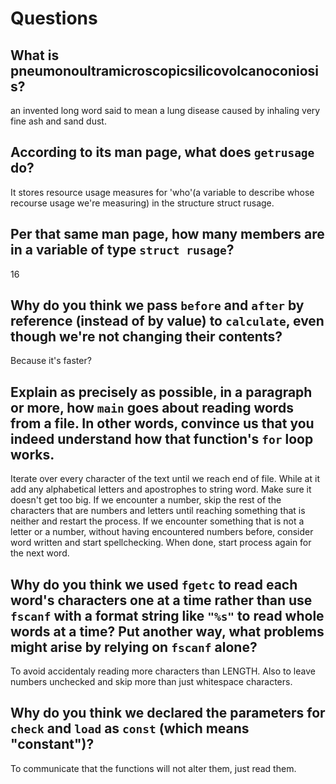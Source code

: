 # Questions

## What is pneumonoultramicroscopicsilicovolcanoconiosis?

an invented long word said to mean a lung disease caused by inhaling very fine ash and sand dust.

## According to its man page, what does `getrusage` do?

It stores resource usage measures for 'who'(a variable to describe whose recourse usage we're measuring) in the structure struct rusage.

## Per that same man page, how many members are in a variable of type `struct rusage`?

16

## Why do you think we pass `before` and `after` by reference (instead of by value) to `calculate`, even though we're not changing their contents?

Because it's faster?

## Explain as precisely as possible, in a paragraph or more, how `main` goes about reading words from a file. In other words, convince us that you indeed understand how that function's `for` loop works.

Iterate over every character of the text until we reach end of file. While at it add any alphabetical letters and apostrophes to string word. Make sure it doesn't get too big.
If we encounter a number, skip the rest of the characters that are numbers and letters until reaching something that is neither and restart the process. If we encounter something
that is not a letter or a number, without having encountered numbers before, consider word written and start spellchecking. When done, start process again for the next word.

## Why do you think we used `fgetc` to read each word's characters one at a time rather than use `fscanf` with a format string like `"%s"` to read whole words at a time? Put another way, what problems might arise by relying on `fscanf` alone?

To avoid accidentaly reading more characters than LENGTH. Also to leave numbers unchecked and skip more than just whitespace characters.

## Why do you think we declared the parameters for `check` and `load` as `const` (which means "constant")?

To communicate that the functions will not alter them, just read them.
